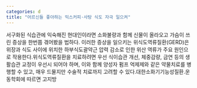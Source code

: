 ```yaml
---
categories: d
title: "어르신들 좋아하는 믹스커피·사탕 식도 자극 일으켜"
---
```

서구화된 식습관에 익숙해진 현대인이라면 소화불량과 함께 신물이 올라오고 가슴이 쓰린 증상을 한번쯤 겪어봤을 법하다. 이러한 증상을 일으키는 위식도역류질환(GERD)은 위장과 식도 사이에 위치한 하부식도괄약근 압력 감소로 인한 위산 역류가 주요 원인으로 작용한다.위식도역류질환을 치료하려면 우선 식이습관 개선, 체중감량, 금연 등의 생활습관 교정이 우선시 되어야 하며, 이와 함께 양성자 펌프 억제제와 같은 약물치료를 병행할 수 있고, 매우 드물지만 수술적 치료까지 고려할 수 있다.대한소화기기능성질환&#8228;운동학회에 따르면 고지방